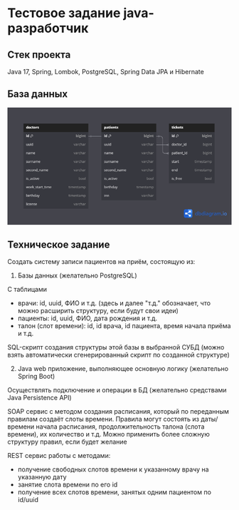 # Тестовое задание java-разработчик

## Стек проекта
Java 17, Spring, Lombok, PostgreSQL, Spring Data JPA и Hibernate

## База данных
![](https://github.com/Chernosmaga/clinic/blob/master/src/main/resources/clinic.png)

## Техническое задание

Создать систему записи пациентов на приём, состоящую из:
1. Базы данных (желательно PostgreSQL)

С таблицами
* врачи: id, uuid, ФИО и т.д. (здесь и далее "т.д." обозначает, что можно расширить структуру, если будут свои идеи)
* пациенты: id, uuid, ФИО, дата рождения и т.д.
* талон (слот времени): id, id врача, id пациента, время начала приёма и т.д.

SQL-скрипт создания структуры этой базы в выбранной СУБД (можно взять автоматически сгенерированный скрипт
по созданной структуре)

2. Java web приложение, выполняющее основную логику (желательно Spring Boot)

Осуществлять подключение и операции в БД (желательно средствами Java Persistence API)

SOAP сервис с методом создания расписания, который по переданным правилам создаёт слоты времени. Правила могут состоять из
даты/времени начала расписания, продолжительность талона (слота времени), их количество и т.д. Можно применить более сложную
структуру правил, если будет желание

REST сервис работы с методами:
* получение свободных слотов времени к указанному врачу на указанную дату
* занятие слота времени по его id
* получение всех слотов времени, занятых одним пациентом по id/uuid
